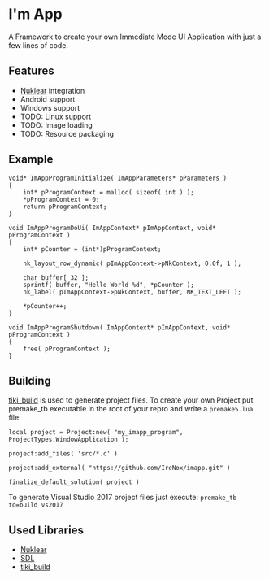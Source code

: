 # I'm App

A Framework to create your own Immediate Mode UI Application with just a few lines of code.

## Features

- [Nuklear](https://github.com/Immediate-Mode-UI/Nuklear) integration
- Android support
- Windows support
- TODO: Linux support
- TODO: Image loading
- TODO: Resource packaging

## Example

```
void* ImAppProgramInitialize( ImAppParameters* pParameters )
{
	int* pProgramContext = malloc( sizeof( int ) );
	*pProgramContext = 0;
	return pProgramContext;
}

void ImAppProgramDoUi( ImAppContext* pImAppContext, void* pProgramContext )
{
	int* pCounter = (int*)pProgramContext;

	nk_layout_row_dynamic( pImAppContext->pNkContext, 0.0f, 1 );
	
	char buffer[ 32 ];
	sprintf( buffer, "Hello World %d", *pCounter );
	nk_label( pImAppContext->pNkContext, buffer, NK_TEXT_LEFT );
	
	*pCounter++;
}

void ImAppProgramShutdown( ImAppContext* pImAppContext, void* pProgramContext )
{
	free( pProgramContext );
}
```

## Building

[tiki_build](https://github.com/IreNox/tiki_build) is used to generate project files. To create your own Project put premake_tb executable in the root of your repro and write a `premake5.lua` file:

```
local project = Project:new( "my_imapp_program", ProjectTypes.WindowApplication );

project:add_files( 'src/*.c' )

project:add_external( "https://github.com/IreNox/imapp.git" )

finalize_default_solution( project )
```

To generate Visual Studio 2017 project files just execute: `premake_tb --to=build vs2017`

## Used Libraries

- [Nuklear](https://github.com/Immediate-Mode-UI/Nuklear)
- [SDL](https://www.libsdl.org/)
- [tiki_build](https://github.com/IreNox/tiki_build)
